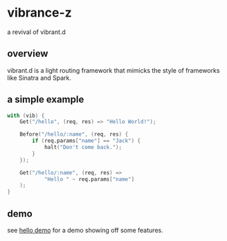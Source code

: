 # vibrance-z

 a revival of vibrant.d

## overview

vibrant.d is a light routing framework that mimicks the style of frameworks like Sinatra and Spark.

## a simple example

```d
with (vib) {
    Get("/hello", (req, res) => "Hello World!");

    Before("/hello/:name", (req, res) {
        if (req.params["name"] == "Jack") {
            halt("Don't come back.");
        }
    });

    Get("/hello/:name", (req, res) =>
            "Hello " ~ req.params["name"]
    );
}
```

## demo

see [hello demo](demo/hello) for a demo showing off some features.
